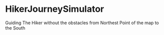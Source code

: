 # HikerJourneySimulator
Guiding The Hiker without the obstacles from Northest Point of the map to the South
